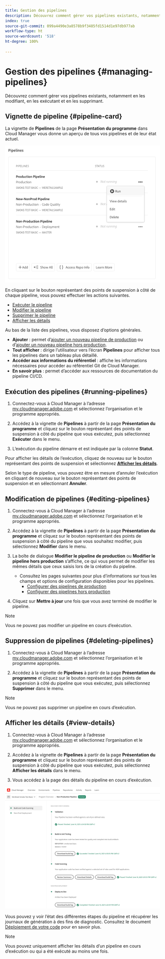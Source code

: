 ```yaml
---
title: Gestion des pipelines
description: Découvrez comment gérer vos pipelines existants, notamment en les modifiant, en les exécutant et en les supprimant.
index: true
source-git-commit: 099a4490e3a8578b9f3485fd1514d1e97db977ab
workflow-type: ht
source-wordcount: '518'
ht-degree: 100%

---
```



# Gestion des pipelines {#managing-pipelines}

Découvrez comment gérer vos pipelines existants, notamment en les modifiant, en les exécutant et en les supprimant.

## Vignette de pipeline {#pipeline-card}

La vignette de **Pipelines** de la page **Présentation du programme** dans Cloud Manager vous donne un aperçu de tous vos pipelines et de leur état actuel.

![Vignette de pipelines dans Cloud Manager](/help/using/assets/configure-pipelines/pipelines-card.png)

En cliquant sur le bouton représentant des points de suspension à côté de chaque pipeline, vous pouvez effectuer les actions suivantes.

* [Exécuter le pipeline](#running-pipelines)
* [Modifier le pipeline](#editing-pipelines)
* [Supprimer le pipeline](#deleting-pipelines)
* [Afficher les détails](#view-details)

Au bas de la liste des pipelines, vous disposez d’options générales.

* **Ajouter** : permet d’[ajouter un nouveau pipeline de production](configuring-production-pipelines.md) ou d’[ajouter un nouveau pipeline hors production](configuring-non-production-pipelines.md).
* **Tout afficher** : dirige l’utilisateur vers l’écran **Pipelines** pour afficher tous les pipelines dans un tableau plus détaillé.
* **Accéder aux informations du référentiel** : affiche les informations nécessaires pour accéder au référentiel Git de Cloud Manager.
* **En savoir plus** : permet d’accéder aux ressources de documentation du pipeline CI/CD.

## Exécution des pipelines {#running-pipelines}

1. Connectez-vous à Cloud Manager à l’adresse [my.cloudmanager.adobe.com](https://my.cloudmanager.adobe.com/) et sélectionnez l’organisation et le programme appropriés.

1. Accédez à la vignette de **Pipelines** à partir de la page **Présentation du programme** et cliquez sur le bouton représentant des points de suspension à côté du pipeline que vous exécutez, puis sélectionnez **Exécuter** dans le menu.

1. L’exécution du pipeline démarre et est indiquée par la colonne **Statut**.

Pour afficher les détails de l’exécution, cliquez de nouveau sur le bouton représentant des points de suspension et sélectionnez **[Afficher les détails](#view-details)**.

Selon le type de pipeline, vous pouvez être en mesure d’annuler l’exécution en cliquant de nouveau sur le bouton représentant des points de suspension et en sélectionnant **Annuler**.

## Modification de pipelines {#editing-pipelines}

1. Connectez-vous à Cloud Manager à l’adresse [my.cloudmanager.adobe.com](https://my.cloudmanager.adobe.com/) et sélectionnez l’organisation et le programme appropriés.

1. Accédez à la vignette de **Pipelines** à partir de la page **Présentation du programme** et cliquez sur le bouton représentant des points de suspension à côté du pipeline que vous souhaitez modifier, puis sélectionnez **Modifier** dans le menu.

1. La boîte de dialogue **Modifier le pipeline de production** ou **Modifier le pipeline hors production** s’affiche, ce qui vous permet de modifier les mêmes détails que ceux saisis lors de la création du pipeline.

   * Consultez les pages suivantes pour plus d’informations sur tous les champs et options de configuration disponibles pour les pipelines.
      * [Configurer des pipelines de production](configuring-production-pipelines.md)
      * [Configurer des pipelines hors production](configuring-non-production-pipelines.md)

1. Cliquez sur **Mettre à jour** une fois que vous avez terminé de modifier le pipeline.

>[!NOTE]
>
>Vous ne pouvez pas modifier un pipeline en cours d’exécution.

## Suppression de pipelines {#deleting-pipelines}

1. Connectez-vous à Cloud Manager à l’adresse [my.cloudmanager.adobe.com](https://my.cloudmanager.adobe.com/) et sélectionnez l’organisation et le programme appropriés.

1. Accédez à la vignette de **Pipelines** à partir de la page **Présentation du programme** et cliquez sur le bouton représentant des points de suspension à côté du pipeline que vous exécutez, puis sélectionnez **Supprimer** dans le menu.

>[!NOTE]
>
>Vous ne pouvez pas supprimer un pipeline en cours d’exécution.

## Afficher les détails {#view-details}

1. Connectez-vous à Cloud Manager à l’adresse [my.cloudmanager.adobe.com](https://my.cloudmanager.adobe.com/) et sélectionnez l’organisation et le programme appropriés.

1. Accédez à la vignette de **Pipelines** à partir de la page **Présentation du programme** et cliquez sur le bouton représentant des points de suspension à côté du pipeline que vous exécutez, puis sélectionnez **Afficher les détails** dans le menu.

1. Vous accédez à la page des détails du pipeline en cours d’exécution.

![Détails du pipeline](/help/using/assets/configure-pipelines/pipeline-running-details.png)

Vous pouvez y voir l’état des différentes étapes du pipeline et récupérer les journaux de génération à des fins de diagnostic. Consultez le document [Déploiement de votre code](deploying-code.md) pour en savoir plus.

>[!NOTE]
>
>Vous pouvez uniquement afficher les détails d’un pipeline en cours d’exécution ou qui a été exécuté au moins une fois.
